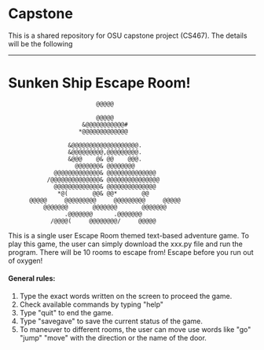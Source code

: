 # Capstone
This is a shared repository for OSU capstone project (CS467).
The details will be the following

--------------------
# Sunken Ship Escape Room!
                             @@@@@                          
                                                            
                             @@@@@                          
                         &@@@@@@@@@@@#                      
                        *@@@@@@@@@@@@@                      
                                                            
                     &@@@@@@@@@@@@@@@@@@@.                  
                     &@@@@@@@@@,@@@@@@@@@.                  
                     &@@@    @& @@    @@@.                  
                       @@@@@@@& @@@@@@@@                    
                 @@@@@@@@@@@@@& @@@@@@@@@@@@@@              
               /@@@@@@@@@@@@@@& @@@@@@@@@@@@@@@             
                 @@@@@@@@@@@@@& @@@@@@@@@@@@@@              
                  *@(       @@& @@*       @@                
          @@@@@     @@@@@@@@@     @@@@@@@@@     @@@@@       
              @@@@@@@       @@@@@@@       @@@@@@@           
                    .@@@@@@@      .@@@@@@@                  
                /@@@@(     @@@@@@@@/     @@@@@    

This is a single user Escape Room themed text-based adventure game. To play this game, the user can simply download the xxx.py file and run the program. There will be 10 rooms to escape from! Escape before you run out of oxygen!

#### General rules:
1. Type the exact words written on the screen to proceed the game.
2. Check available commands by typing "help"
3. Type "quit" to end the game.
4. Type "savegave" to save the current status of the game.
6. To maneuver to different rooms, the user can move use words like "go" "jump" "move" with the direction or the name of the door.



